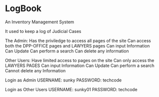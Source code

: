 # LogBook
An Inventory Management System

It used to keep a log of Judicial Cases

The Admin: 
Has the priviledge to access all pages of the site
Can access both the DPP-OFFICE pages and LAWYERS pages
Can input Information
Can Update
Can perform a search
Can delete any information

Other Users:
Have limited access to pages on the site
Can only access the LAWYERS PAGES
Can input Information
Can Update
Can perform a search
Cannot delete any Information

Login as Admin
USERNAME: sunky
PASSWORD: techcode

Login as Other Users
USERNAME: sunky01
PASSWORD: techcode
